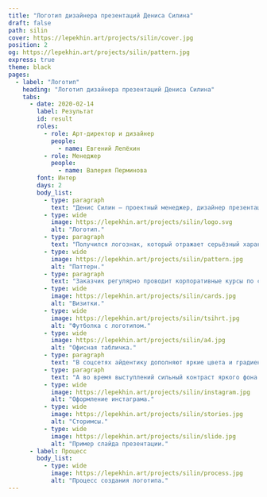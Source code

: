 ```yaml
---
title: "Логотип дизайнера презентаций Дениса Силина"
draft: false
path: silin
cover: https://lepekhin.art/projects/silin/cover.jpg
position: 2
og: https://lepekhin.art/projects/silin/pattern.jpg
express: true
theme: black
pages:
  - label: "Логотип"
    heading: "Логотип дизайнера презентаций Дениса Силина"
    tabs:
      - date: 2020-02-14
        label: Результат
        id: result
        roles:
          - role: Арт-директор и дизайнер
            people:
              - name: Евгений Лепёхин
          - role: Менеджер
            people:
              - name: Валерия Перминова
        font: Интер
        days: 2
        body_list:
          - type: paragraph
            text: "Денис Силин — проектный менеджер, дизайнер презентаций, технический директор и вообще мастер на все руки. В студии разработали логотип и динамическую айдентику."
          - type: wide
            image: https://lepekhin.art/projects/silin/logo.svg
            alt: "Логотип."
          - type: paragraph
            text: "Получился логознак, который отражает серьёзный характер заказчика и трансформируется в айдентику. Логотип меняет эмоции зависимости от ситуации и при этом не теряет своей узнаваемости. В таком виде его можно использовать в качестве паттерна на слайдах, плакатах и обложках публикаций."
          - type: wide
            image: https://lepekhin.art/projects/silin/pattern.jpg
            alt: "Паттерн."
          - type: paragraph
            text: "Заказчик регулярно проводит корпоративные курсы по созданию презентаций, поэтому мы продумали использование логотипа на футболках, постерах и визитках."
          - type: wide
            image: https://lepekhin.art/projects/silin/cards.jpg
            alt: "Визитки."
          - type: wide
            image: https://lepekhin.art/projects/silin/tsihrt.jpg
            alt: "Футболка с логотипом."
          - type: wide
            image: https://lepekhin.art/projects/silin/a4.jpg
            alt: "Офисная табличка."
          - type: paragraph
            text: "В соцсетях айдентику дополняют яркие цвета и градиенты. Они помогают сделать публикации заметными в новостной ленте и сторис."
          - type: paragraph
            text: "А во время выступлений сильный контраст яркого фона и текста фокусирует внимание зрителей на содержимом слайда."
          - type: wide
            image: https://lepekhin.art/projects/silin/instagram.jpg
            alt: "Оформление инстаграма."
          - type: wide
            image: https://lepekhin.art/projects/silin/stories.jpg
            alt: "Сторимсы."
          - type: wide
            image: https://lepekhin.art/projects/silin/slide.jpg
            alt: "Пример слайда презентации."
      - label: Процесс
        body_list:
          - type: wide
            image: https://lepekhin.art/projects/silin/process.jpg
            alt: "Процесс создания логотипа."
---
```

